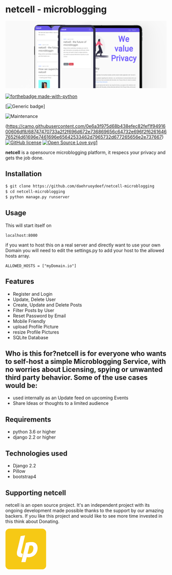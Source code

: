 # netcell - microblogging

![](media/screenshots.png)

[![forthebadge made-with-python](https://camo.githubusercontent.com/5392ad6fb7875a2520001270f08309896b6cb25d/687474703a2f2f466f7254686542616467652e636f6d2f696d616765732f6261646765732f6d6164652d776974682d707974686f6e2e737667)](https://www.python.org/)

[![Generic badge](https://camo.githubusercontent.com/1bf4d6b48be8773fe4295951756e5a908022fda0/68747470733a2f2f696d672e736869656c64732e696f2f62616467652f72656c656173652d312e302d5245442e737667)]

![Maintenance](https://img.shields.io/badge/Maintained%3F-no-green.svg)

(https://camo.githubusercontent.com/0e6a3f975d68b438efec82fef1f9491600606df8/68747470733a2f2f696d672e736869656c64732e696f2f62616467652f4d61696e7461696e65642533462d7965732d677265656e2e737667) [![GitHub license](https://camo.githubusercontent.com/16ffa88a35d0857d4db701c510eb3099fbf8d907/68747470733a2f2f696d672e736869656c64732e696f2f6769746875622f6c6963656e73652f4e61657265656e2f5374726170446f776e2e6a732e737667)](https://camo.githubusercontent.com/16ffa88a35d0857d4db701c510eb3099fbf8d907/68747470733a2f2f696d672e736869656c64732e696f2f6769746875622f6c6963656e73652f4e61657265656e2f5374726170446f776e2e6a732e737667) [![Open Source Love svg1](https://camo.githubusercontent.com/d41b9884bd102b525c8fb9a8c3c8d3bbed2b67f0/68747470733a2f2f6261646765732e66726170736f66742e636f6d2f6f732f76312f6f70656e2d736f757263652e7376673f763d313033)](https://camo.githubusercontent.com/d41b9884bd102b525c8fb9a8c3c8d3bbed2b67f0/68747470733a2f2f6261646765732e66726170736f66742e636f6d2f6f732f76312f6f70656e2d736f757263652e7376673f763d313033)

**netcell** is a opensource microblogging platform, it respecs your privacy and gets the job done.



## Installation

```bash
$ git clone https://github.com/daehruoydeef/netcell-microblogging
$ cd netcell-microblogging
$ python manage.py runserver
```

## Usage

This will start itself on 
```
localhost:8000
```
if you want to host this on a real server and directly want to use your own Domain you will need to edit the settings.py to add your host to the allowed hosts array.
```
ALLOWED_HOSTS = ["myDomain.io"]
```

## Features

* Register and Login
* Update, Delete User
* Create, Update and Delete Posts
* Filter Posts by User
* Reset Password by Email
* Mobile Friendly
* upload Profile Picture
* resize Profile Pictures
* SQLite Database



## Who is this for?netcell is for everyone who wants to self-host a simple Microblogging Service, with no worries about Licensing, spying or unwanted third party behavior. Some of the use cases would be:

* used internally as an Update feed on upcoming Events
* Share Ideas or thoughts to a limited audience



## Requirements

* python 3.6 or higher
* django 2.2 or higher



## Technologies used

* Django 2.2
* Pillow
* bootstrap4



## Supporting netcell

netcell is an open source project. It's an independent project with its ongoing development made possible thanks to the support by our amazing backers. If you like this project and would like to see more time invested in this think about Donating.

![](media/liberapay.png)
